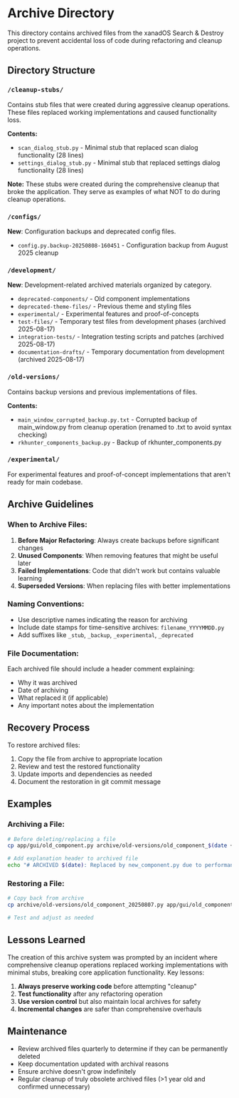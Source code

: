 # Archive Directory

This directory contains archived files from the xanadOS Search & Destroy project to prevent accidental loss of code during refactoring and cleanup operations.

## Directory Structure

### `/cleanup-stubs/`
Contains stub files that were created during aggressive cleanup operations. These files replaced working implementations and caused functionality loss.

**Contents:**
- `scan_dialog_stub.py` - Minimal stub that replaced scan dialog functionality (28 lines)
- `settings_dialog_stub.py` - Minimal stub that replaced settings dialog functionality (28 lines)

**Note:** These stubs were created during the comprehensive cleanup that broke the application. They serve as examples of what NOT to do during cleanup operations.

### `/configs/`
**New**: Configuration backups and deprecated config files.
- `config.py.backup-20250808-160451` - Configuration backup from August 2025 cleanup

### `/development/`
**New**: Development-related archived materials organized by category.
- `deprecated-components/` - Old component implementations
- `deprecated-theme-files/` - Previous theme and styling files
- `experimental/` - Experimental features and proof-of-concepts
- `test-files/` - Temporary test files from development phases (archived 2025-08-17)
- `integration-tests/` - Integration testing scripts and patches (archived 2025-08-17)
- `documentation-drafts/` - Temporary documentation from development (archived 2025-08-17)

### `/old-versions/`
Contains backup versions and previous implementations of files.

**Contents:**

- `main_window_corrupted_backup.py.txt` - Corrupted backup of main_window.py from cleanup operation (renamed to .txt to avoid syntax checking)
- `rkhunter_components_backup.py` - Backup of rkhunter_components.py

### `/experimental/`
For experimental features and proof-of-concept implementations that aren't ready for main codebase.

## Archive Guidelines

### When to Archive Files:
1. **Before Major Refactoring**: Always create backups before significant changes
2. **Unused Components**: When removing features that might be useful later
3. **Failed Implementations**: Code that didn't work but contains valuable learning
4. **Superseded Versions**: When replacing files with better implementations

### Naming Conventions:
- Use descriptive names indicating the reason for archiving
- Include date stamps for time-sensitive archives: `filename_YYYYMMDD.py`
- Add suffixes like `_stub`, `_backup`, `_experimental`, `_deprecated`

### File Documentation:
Each archived file should include a header comment explaining:
- Why it was archived
- Date of archiving
- What replaced it (if applicable)
- Any important notes about the implementation

## Recovery Process

To restore archived files:
1. Copy the file from archive to appropriate location
2. Review and test the restored functionality
3. Update imports and dependencies as needed
4. Document the restoration in git commit message

## Examples

### Archiving a File:
```bash
# Before deleting/replacing a file
cp app/gui/old_component.py archive/old-versions/old_component_$(date +%Y%m%d).py

# Add explanation header to archived file
echo "# ARCHIVED $(date): Replaced by new_component.py due to performance issues" | cat - archive/old-versions/old_component_*.py > temp && mv temp archive/old-versions/old_component_*.py
```

### Restoring a File:
```bash
# Copy back from archive
cp archive/old-versions/old_component_20250807.py app/gui/old_component.py

# Test and adjust as needed
```

## Lessons Learned

The creation of this archive system was prompted by an incident where comprehensive cleanup operations replaced working implementations with minimal stubs, breaking core application functionality. Key lessons:

1. **Always preserve working code** before attempting "cleanup"
2. **Test functionality** after any refactoring operation
3. **Use version control** but also maintain local archives for safety
4. **Incremental changes** are safer than comprehensive overhauls

## Maintenance

- Review archived files quarterly to determine if they can be permanently deleted
- Keep documentation updated with archival reasons
- Ensure archive doesn't grow indefinitely
- Regular cleanup of truly obsolete archived files (>1 year old and confirmed unnecessary)
